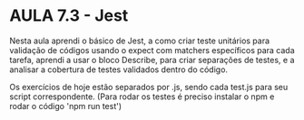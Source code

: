 # AULA 7.3 - Jest

Nesta aula aprendi o básico de Jest, a como criar teste unitários para validação de códigos usando o expect com matchers específicos para cada tarefa, aprendi a usar o bloco Describe, para criar separações de testes, e a analisar a cobertura de testes validados dentro do código.

Os exercícios de hoje estão separados por .js, sendo cada test.js para seu script correspondente.
(Para rodar os testes é preciso instalar o npm e rodar o código 'npm run test')